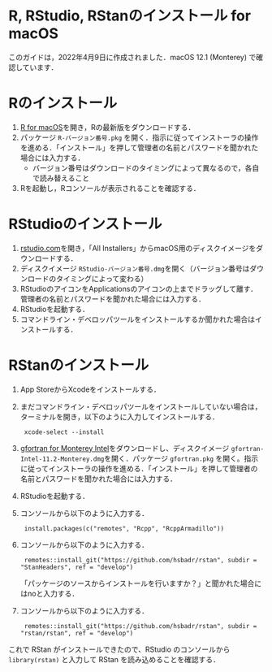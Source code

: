 # R, RStudio, RStanのインストール for macOS

このガイドは，2022年4月9日に作成されました．macOS 12.1 (Monterey) で確認しています．

# Rのインストール

1. [R for macOS](https://cran.r-project.org/bin/macosx/)を開き，Rの最新版をダウンロードする．
2. パッケージ `R-バージョン番号.pkg` を開く．指示に従ってインストーラの操作を進める．「インストール」を押して管理者の名前とパスワードを聞かれた場合には入力する．
    - バージョン番号はダウンロードのタイミングによって異なるので，各自で読み替えること
3. Rを起動し，Rコンソールが表示されることを確認する．


# RStudioのインストール

1. [rstudio.com](https://www.rstudio.com/products/rstudio/download/)を開き，「All Installers」からmacOS用のディスクイメージをダウンロードする．
2. ディスクイメージ `RStudio-バージョン番号.dmg`を開く（バージョン番号はダウンロードのタイミングによって変わる）
3. RStudioのアイコンをApplicationsのアイコンの上までドラッグして離す．管理者の名前とパスワードを聞かれた場合には入力する．
4. RStudioを起動する．
5. コマンドライン・デベロッパツールをインストールするか聞かれた場合はインストールする．


# RStanのインストール

1. App StoreからXcodeをインストールする．
2. まだコマンドライン・デベロッパツールをインストールしていない場合は，ターミナルを開き，以下のように入力してインストールする．

        xcode-select --install

3. [gfortran for Monterey Intel](https://github.com/fxcoudert/gfortran-for-macOS/releases/download/11.2-monterey-intel/gfortran-Intel-11.2-Monterey.dmg)をダウンロードし、ディスクイメージ `gfortran-Intel-11.2-Monterey.dmg`を開く．パッケージ `gfortran.pkg` を開く。指示に従ってインストーラの操作を進める．「インストール」を押して管理者の名前とパスワードを聞かれた場合には入力する．
3. RStudioを起動する．
4. コンソールから以下のように入力する．

        install.packages(c("remotes", "Rcpp", "RcppArmadillo"))

5. コンソールから以下のように入力する．

        remotes::install_git("https://github.com/hsbadr/rstan", subdir = "StanHeaders", ref = "develop")

   「パッケージのソースからインストールを行いますか？」と聞かれた場合にはnoと入力する．

6. コンソールから以下のように入力する．

        remotes::install_git("https://github.com/hsbadr/rstan", subdir = "rstan/rstan", ref = "develop")



これで RStan がインストールできたので、RStudio のコンソールから `library(rstan)` と入力して RStan を読み込めることを確認する．
